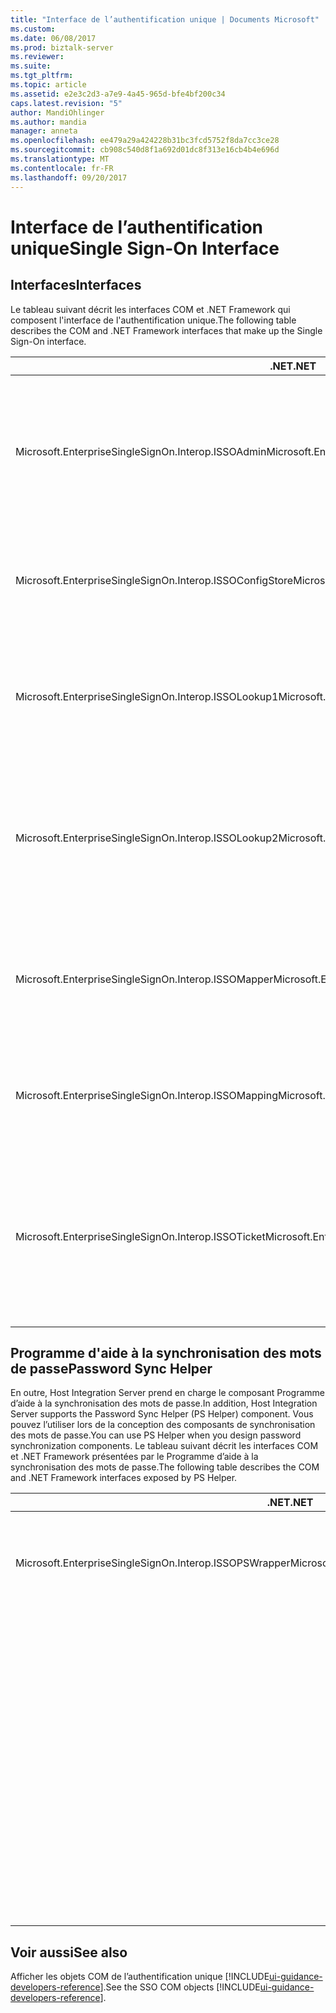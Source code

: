 ```yaml
---
title: "Interface de l’authentification unique | Documents Microsoft"
ms.custom: 
ms.date: 06/08/2017
ms.prod: biztalk-server
ms.reviewer: 
ms.suite: 
ms.tgt_pltfrm: 
ms.topic: article
ms.assetid: e2e3c2d3-a7e9-4a45-965d-bfe4bf200c34
caps.latest.revision: "5"
author: MandiOhlinger
ms.author: mandia
manager: anneta
ms.openlocfilehash: ee479a29a424228b31bc3fcd5752f8da7cc3ce28
ms.sourcegitcommit: cb908c540d8f1a692d01dc8f313e16cb4b4e696d
ms.translationtype: MT
ms.contentlocale: fr-FR
ms.lasthandoff: 09/20/2017
---
```

# <a name="single-sign-on-interface"></a><span data-ttu-id="c3cd4-102">Interface de l’authentification unique</span><span class="sxs-lookup"><span data-stu-id="c3cd4-102">Single Sign-On Interface</span></span>

## <a name="interfaces"></a><span data-ttu-id="c3cd4-103">Interfaces</span><span class="sxs-lookup"><span data-stu-id="c3cd4-103">Interfaces</span></span>
<span data-ttu-id="c3cd4-104">Le tableau suivant décrit les interfaces COM et .NET Framework qui composent l'interface de l'authentification unique.</span><span class="sxs-lookup"><span data-stu-id="c3cd4-104">The following table describes the COM and .NET Framework interfaces that make up the Single Sign-On interface.</span></span>  
  
|<span data-ttu-id="c3cd4-105">.NET</span><span class="sxs-lookup"><span data-stu-id="c3cd4-105">.NET</span></span>|<span data-ttu-id="c3cd4-106">COM</span><span class="sxs-lookup"><span data-stu-id="c3cd4-106">COM</span></span>|<span data-ttu-id="c3cd4-107"> Description</span><span class="sxs-lookup"><span data-stu-id="c3cd4-107">Description</span></span>|  
|----------|---------|-----------------|  
|<span data-ttu-id="c3cd4-108">Microsoft.EnterpriseSingleSignOn.Interop.ISSOAdmin</span><span class="sxs-lookup"><span data-stu-id="c3cd4-108">Microsoft.EnterpriseSingleSignOn.Interop.ISSOAdmin</span></span>|<span data-ttu-id="c3cd4-109">Interface ISSOAdmin (COM)</span><span class="sxs-lookup"><span data-stu-id="c3cd4-109">ISSOAdmin Interface (COM)</span></span>|<span data-ttu-id="c3cd4-110">Crée, met à jour et supprime une application SSO.</span><span class="sxs-lookup"><span data-stu-id="c3cd4-110">Creates, updates, and deletes an SSO application.</span></span> <span data-ttu-id="c3cd4-111">Réalise également d'autres fonctions d'administration.</span><span class="sxs-lookup"><span data-stu-id="c3cd4-111">Also performs other administration functions.</span></span>|  
|<span data-ttu-id="c3cd4-112">Microsoft.EnterpriseSingleSignOn.Interop.ISSOConfigStore</span><span class="sxs-lookup"><span data-stu-id="c3cd4-112">Microsoft.EnterpriseSingleSignOn.Interop.ISSOConfigStore</span></span>|<span data-ttu-id="c3cd4-113">Interface ISSOConfigStore (COM)</span><span class="sxs-lookup"><span data-stu-id="c3cd4-113">ISSOConfigStore Interface (COM)</span></span>|<span data-ttu-id="c3cd4-114">Obtient et définit des informations dans le magasin de configuration de l’authentification unique.</span><span class="sxs-lookup"><span data-stu-id="c3cd4-114">Gets and sets information in the SSO configuration store.</span></span>|  
|<span data-ttu-id="c3cd4-115">Microsoft.EnterpriseSingleSignOn.Interop.ISSOLookup1</span><span class="sxs-lookup"><span data-stu-id="c3cd4-115">Microsoft.EnterpriseSingleSignOn.Interop.ISSOLookup1</span></span>|<span data-ttu-id="c3cd4-116">Interface ISSOLookup1 (COM)</span><span class="sxs-lookup"><span data-stu-id="c3cd4-116">ISSOLookup1 Interface (COM)</span></span>|<span data-ttu-id="c3cd4-117">Permet de consulter les informations d’identification externes de l’utilisateur actuel pour une application spécifiée.</span><span class="sxs-lookup"><span data-stu-id="c3cd4-117">Enables you to look up the external credentials on a specified application for the current user.</span></span>|  
|<span data-ttu-id="c3cd4-118">Microsoft.EnterpriseSingleSignOn.Interop.ISSOLookup2</span><span class="sxs-lookup"><span data-stu-id="c3cd4-118">Microsoft.EnterpriseSingleSignOn.Interop.ISSOLookup2</span></span>|<span data-ttu-id="c3cd4-119">Interface ISSOLookup2 (COM)</span><span class="sxs-lookup"><span data-stu-id="c3cd4-119">ISSOLookup2 Interface (COM)</span></span>|<span data-ttu-id="c3cd4-120">Comme ci-dessus, mais permet également de consulter les informations d'identification Windows d'un utilisateur externe spécifié.</span><span class="sxs-lookup"><span data-stu-id="c3cd4-120">As above, but also enables you to look up the Windows credentials for a specified external user.</span></span>|  
|<span data-ttu-id="c3cd4-121">Microsoft.EnterpriseSingleSignOn.Interop.ISSOMapper</span><span class="sxs-lookup"><span data-stu-id="c3cd4-121">Microsoft.EnterpriseSingleSignOn.Interop.ISSOMapper</span></span>|<span data-ttu-id="c3cd4-122">Interface ISSOMapper (COM)</span><span class="sxs-lookup"><span data-stu-id="c3cd4-122">ISSOMapper Interface (COM)</span></span>|<span data-ttu-id="c3cd4-123">Permet de définir les informations d'identification externes de l'utilisateur actuel pour une application spécifiée.</span><span class="sxs-lookup"><span data-stu-id="c3cd4-123">Enables you to set the external credentials for the current user for a specified application.</span></span>|  
|<span data-ttu-id="c3cd4-124">Microsoft.EnterpriseSingleSignOn.Interop.ISSOMapping</span><span class="sxs-lookup"><span data-stu-id="c3cd4-124">Microsoft.EnterpriseSingleSignOn.Interop.ISSOMapping</span></span>|<span data-ttu-id="c3cd4-125">Interface ISSOMapping (COM)</span><span class="sxs-lookup"><span data-stu-id="c3cd4-125">ISSOMapping Interface (COM)</span></span>|<span data-ttu-id="c3cd4-126">Crée et gère le mappage entre les utilisateurs et les applications associées.</span><span class="sxs-lookup"><span data-stu-id="c3cd4-126">Creates and maintains the mapping between users and affiliated applications.</span></span>|  
|<span data-ttu-id="c3cd4-127">Microsoft.EnterpriseSingleSignOn.Interop.ISSOTicket</span><span class="sxs-lookup"><span data-stu-id="c3cd4-127">Microsoft.EnterpriseSingleSignOn.Interop.ISSOTicket</span></span>|<span data-ttu-id="c3cd4-128">Interface ISSOTicket (COM)</span><span class="sxs-lookup"><span data-stu-id="c3cd4-128">ISSOTicket Interface (COM)</span></span>|<span data-ttu-id="c3cd4-129">Crée le ticket contenant les informations de sécurité appropriées.</span><span class="sxs-lookup"><span data-stu-id="c3cd4-129">Creates the ticket that contains the appropriate security information.</span></span> <span data-ttu-id="c3cd4-130">Ce ticket est ensuite envoyé avec le message approprié de votre application.</span><span class="sxs-lookup"><span data-stu-id="c3cd4-130">This ticket is then sent on with the appropriate message from your application.</span></span>|  


## <a name="password-sync-helper"></a><span data-ttu-id="c3cd4-131">Programme d'aide à la synchronisation des mots de passe</span><span class="sxs-lookup"><span data-stu-id="c3cd4-131">Password Sync Helper</span></span>  
 <span data-ttu-id="c3cd4-132">En outre, Host Integration Server prend en charge le composant Programme d’aide à la synchronisation des mots de passe.</span><span class="sxs-lookup"><span data-stu-id="c3cd4-132">In addition, Host Integration Server supports the Password Sync Helper (PS Helper) component.</span></span> <span data-ttu-id="c3cd4-133">Vous pouvez l’utiliser lors de la conception des composants de synchronisation des mots de passe.</span><span class="sxs-lookup"><span data-stu-id="c3cd4-133">You can use PS Helper when you design password synchronization components.</span></span> <span data-ttu-id="c3cd4-134">Le tableau suivant décrit les interfaces COM et .NET Framework présentées par le Programme d’aide à la synchronisation des mots de passe.</span><span class="sxs-lookup"><span data-stu-id="c3cd4-134">The following table describes the COM and .NET Framework interfaces exposed by PS Helper.</span></span>  
  
|<span data-ttu-id="c3cd4-135">.NET</span><span class="sxs-lookup"><span data-stu-id="c3cd4-135">.NET</span></span>|<span data-ttu-id="c3cd4-136">COM</span><span class="sxs-lookup"><span data-stu-id="c3cd4-136">COM</span></span>|<span data-ttu-id="c3cd4-137"> Description</span><span class="sxs-lookup"><span data-stu-id="c3cd4-137">Description</span></span>|  
|----------|---------|-----------------|  
|<span data-ttu-id="c3cd4-138">Microsoft.EnterpriseSingleSignOn.Interop.ISSOPSWrapper</span><span class="sxs-lookup"><span data-stu-id="c3cd4-138">Microsoft.EnterpriseSingleSignOn.Interop.ISSOPSWrapper</span></span>|<span data-ttu-id="c3cd4-139">Interface ISSONotification (COM)</span><span class="sxs-lookup"><span data-stu-id="c3cd4-139">ISSONotification Interface (COM)</span></span>|<span data-ttu-id="c3cd4-140">Gère les changements de mot de passe vers et depuis des systèmes d’exploitation non-Windows.</span><span class="sxs-lookup"><span data-stu-id="c3cd4-140">Handles password changes to and from non-Windows operating systems.</span></span>|  
||<span data-ttu-id="c3cd4-141">Structure SExternalAccount (COM)</span><span class="sxs-lookup"><span data-stu-id="c3cd4-141">SExternalAccount Structure (COM)</span></span>|<span data-ttu-id="c3cd4-142">Décrit un compte externe.</span><span class="sxs-lookup"><span data-stu-id="c3cd4-142">Describes an external account.</span></span>|  
||<span data-ttu-id="c3cd4-143">Structure SPasswordChange (COM)</span><span class="sxs-lookup"><span data-stu-id="c3cd4-143">SPasswordChange Structure (COM)</span></span>|<span data-ttu-id="c3cd4-144">Décrit un changement de mot de passe.</span><span class="sxs-lookup"><span data-stu-id="c3cd4-144">Describes a password change.</span></span>|  
||<span data-ttu-id="c3cd4-145">Structure SPasswordChangeComplete (COM)</span><span class="sxs-lookup"><span data-stu-id="c3cd4-145">SPasswordChangeComplete Structure (COM)</span></span>|<span data-ttu-id="c3cd4-146">Décrit la fin d’un changement de mot de passe.</span><span class="sxs-lookup"><span data-stu-id="c3cd4-146">Describes the completion of a password change.</span></span>|  
||<span data-ttu-id="c3cd4-147">Structure SStatus (COM)</span><span class="sxs-lookup"><span data-stu-id="c3cd4-147">SStatus Structure (COM)</span></span>|<span data-ttu-id="c3cd4-148">Décrit une erreur ou un événement.</span><span class="sxs-lookup"><span data-stu-id="c3cd4-148">Describes an error or event.</span></span>|  
||<span data-ttu-id="c3cd4-149">Structure SAdapterInGroup (COM)</span><span class="sxs-lookup"><span data-stu-id="c3cd4-149">SAdapterInGroup Structure (COM)</span></span>|<span data-ttu-id="c3cd4-150">Décrit les adaptateurs d’un groupe donné.</span><span class="sxs-lookup"><span data-stu-id="c3cd4-150">Describes the adapters in a given group.</span></span>|  
||<span data-ttu-id="c3cd4-151">Structure SAdapter (COM)</span><span class="sxs-lookup"><span data-stu-id="c3cd4-151">SAdapter Structure (COM)</span></span>|<span data-ttu-id="c3cd4-152">Décrit un adaptateur spécifique.</span><span class="sxs-lookup"><span data-stu-id="c3cd4-152">Describes a specific adapter.</span></span>|

## <a name="see-also"></a><span data-ttu-id="c3cd4-153">Voir aussi</span><span class="sxs-lookup"><span data-stu-id="c3cd4-153">See also</span></span>
<span data-ttu-id="c3cd4-154">Afficher les objets COM de l’authentification unique [!INCLUDE[ui-guidance-developers-reference](../includes/ui-guidance-developers-reference.md)].</span><span class="sxs-lookup"><span data-stu-id="c3cd4-154">See the SSO COM objects [!INCLUDE[ui-guidance-developers-reference](../includes/ui-guidance-developers-reference.md)].</span></span> 